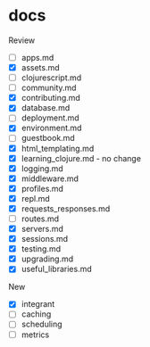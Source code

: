 # docs

Review

- [ ] apps.md
- [x] assets.md
- [ ] clojurescript.md
- [ ] community.md
- [x] contributing.md
- [x] database.md
- [ ] deployment.md
- [x] environment.md
- [ ] guestbook.md
- [x] html_templating.md
- [x] learning_clojure.md - no change
- [x] logging.md
- [x] middleware.md
- [x] profiles.md
- [x] repl.md
- [x] requests_responses.md
- [ ] routes.md
- [x] servers.md
- [x] sessions.md
- [x] testing.md
- [x] upgrading.md
- [x] useful_libraries.md

New

- [x] integrant
- [ ] caching
- [ ] scheduling
- [ ] metrics